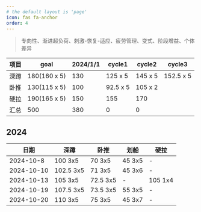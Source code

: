 ```yaml
---
# the default layout is 'page'
icon: fas fa-anchor
order: 4
---
```


> 专向性、渐进超负荷、刺激-恢复-适应、疲劳管理、变式、阶段增益、个体差异


|项目   |goal            |2024/1/1|cycle1       |cycle2      |cycle3      |
|--|--|--|--|--|--|
|深蹲   |180(160 x 5)    |130     |125 x 5      |145 x 5   |152.5 x 5 |
|卧推   |130(115 x 5)    |100     |92.5 x 5     |105 x 2     ||
|硬拉   |190(165 x 5)    |150     |155          |170         ||
|汇总   |500             |380     |0            |0           ||


## 2024

| 日期        | 深蹲       | 卧推     | 划船     | 硬拉       |
| ---------  | -------    | ------   | ------   | -------   |
| 2024-10-8  | 100 3x5    | 70 3x5   | 45 3x5   | -         |
| 2024-10-10 | 102.5 3x5  | 71 3x5   | 45 3x6   | -         |
| 2024-10-13 | 105 3x5    | 72.5 3x5 | -        | 105 1x4   |
| 2024-10-19 | 107.5 3x5  | 73.5 3x5 | 55 3x5   | -         |
| 2024-10-20 | 110 3x5    | 75 3x5   | 45 3x7   | -         |